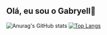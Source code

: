 ## Olá, eu sou o Gabryell👋

<!--
**Gabryell568/Gabryell568** is a ✨ _special_ ✨ repository because its `README.md` (this file) appears on your GitHub profile.

Here are some ideas to get you started:

- 🔭 I’m currently working on ...
- 🌱 I’m currently learning ...
- 👯 I’m looking to collaborate on ...
- 🤔 I’m looking for help with ...
- 💬 Ask me about ...
- 📫 How to reach me: ...
- 😄 Pronouns: ...
- ⚡ Fun fact: ...
-->
![Anurag's GitHub stats](https://github-readme-stats.vercel.app/api?username=Gabryell568&show_icons=true&theme=radical)
[![Top Langs](https://github-readme-stats.vercel.app/api/top-langs/?username=Gabryell568&layout=donut)](https://github.com/Gabryell568/github-readme-stats)
